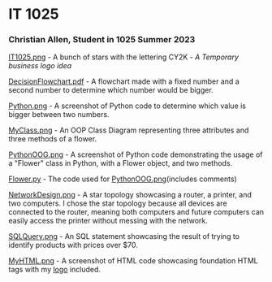 # IT 1025

### **Christian Allen, Student in 1025 Summer 2023**

[IT1025.png](https://new.express.adobe.com/id/urn:aaid:sc:US:f6e703ed-ffc7-5d34-a4c2-1a5c6b6477cc) - A bunch of stars with the lettering CY2K - *A Temporary business logo idea* 

[DecisionFlowchart.pdf](https://github.com/icgicj/ChristianIT/blob/main/DecisionFlowchart.pdf) - A flowchart made with a fixed number and a second number to determine which number would be bigger.

[Python.png](https://github.com/icgicj/ChristianIT/blob/main/Python.png) - A screenshot of Python code to determine which value is bigger between two numbers. 

[MyClass.png](https://github.com/icgicj/ChristianIT/blob/main/MyClass.png) - An OOP Class Diagram representing three attributes and three methods of a flower.

[PythonOOG.png](https://github.com/icgicj/ChristianIT/blob/main/PythonOOP.png) - A screenshot of Python code demonstrating the usage of a "Flower" class in Python, with a Flower object, and two methods.

[Flower.py](https://github.com/icgicj/ChristianIT/blob/main/Flower.py) - The code used for [PythonOOG.png](https://github.com/icgicj/ChristianIT/blob/main/PythonOOP.png)(includes comments)

[NetworkDesign.png](https://github.com/icgicj/ChristianIT/blob/main/NetworkDesign.png) - A star topology showcasing a router, a printer, and two computers. I chose the star topology because all devices are connected to the router, meaning both computers and future computers can easily access the printer without messing with the network. 

[SQLQuery.png](https://github.com/icgicj/ChristianIT/blob/main/SQLQuery.png) - An SQL statement showcasing the result of trying to identify products with prices over $70.

[MyHTML.png](https://github.com/icgicj/ChristianIT/blob/main/MyHTML.png) - A screenshot of HTML code showcasing foundation HTML tags with my [logo](https://github.com/icgicj/ChristianIT/blob/main/IT%201025.png) included.
